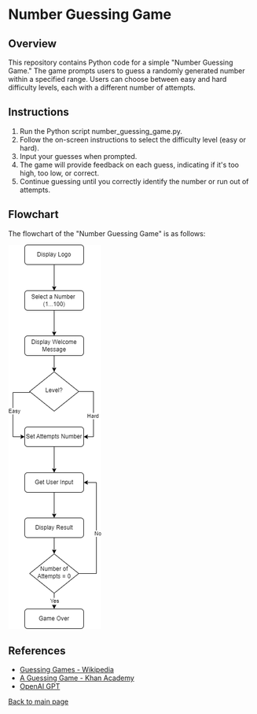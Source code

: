 # Number Guessing Game

## Overview
This repository contains Python code for a simple "Number Guessing Game." The game prompts users to guess a randomly generated number within a specified range. Users can choose between easy and hard difficulty levels, each with a different number of attempts.

## Instructions
1. Run the Python script number_guessing_game.py.
2. Follow the on-screen instructions to select the difficulty level (easy or hard).
3. Input your guesses when prompted.
4. The game will provide feedback on each guess, indicating if it's too high, too low, or correct.
5. Continue guessing until you correctly identify the number or run out of attempts.

## Flowchart
The flowchart of the "Number Guessing Game" is as follows: 

![flowchart_number_guessing_game.png](project_files/flowchart_number_guessing_game.png)

## References
- [Guessing Games - Wikipedia](https://en.wikipedia.org/wiki/Guessing#Games)
- [A Guessing Game - Khan Academy](https://www.khanacademy.org/computing/computer-science/algorithms/intro-to-algorithms/a/a-guessing-game)
- [OpenAI GPT](https://www.openai.com/)

[Back to main page](https://github.com/ErkanHatipoglu/100-days-of-code)